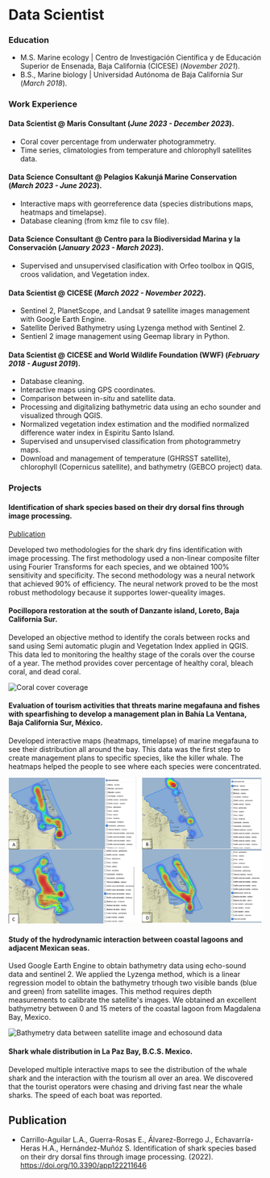 # Data Scientist

### Education
- M.S. Marine ecology | Centro de Investigación Científica y de Educación Superior de Ensenada, Baja California (CICESE) (_November 2021_).
- B.S., Marine biology | Universidad Autónoma de Baja California Sur (_March 2018_).

### Work Experience
#### Data Scientist @ Maris Consultant (_June 2023 - December 2023_).
- Coral cover percentage from underwater photogrammetry.
- Time series, climatologies from temperature and chlorophyll satellites data.

#### Data Science Consultant @ Pelagios Kakunjá Marine Conservation (_March 2023 - June 2023_).
- Interactive maps with georreference data (species distributions maps, heatmaps and timelapse).
- Database cleaning (from kmz file to csv file).

#### Data Science Consultant @ Centro para la Biodiversidad Marina y la Conservación (_January 2023 - March 2023_).
- Supervised and unsupervised clasification with Orfeo toolbox in QGIS, croos validation, and Vegetation index.

#### Data Scientist @ CICESE (_March 2022 - November 2022_).
- Sentinel 2, PlanetScope, and Landsat 9 satellite images management with Google Earth Engine.
- Satellite Derived Bathymetry using Lyzenga method with Sentinel 2.
- Sentienl 2 image management using Geemap library in Python.

#### Data Scientist @ CICESE and World Wildlife Foundation (WWF) (_February 2018 - August 2019_).
- Database cleaning.
- Interactive maps using GPS coordinates.
- Comparison between in-_situ_ and satellite data.
- Processing and digitalizing bathymetric data using an echo sounder and visualized through QGIS.
- Normalized vegetation index estimation and the modified normalized difference water index in Espiritu Santo Island.
- Supervised and unsupervised classification from photogrammetry maps.
- Download and management of temperature (GHRSST satellite), chlorophyll (Copernicus satellite), and bathymetry (GEBCO project) data.

  
### Projects

#### Identification of shark species based on their dry dorsal fins through image processing.
[Publication](https://www.mdpi.com/2076-3417/12/22/11646)

Developed two methodologies for the shark dry fins identification with image processing. The first methodology used a non-linear composite filter using Fourier Transforms for each species, and we obtained 100% sensitivity and specificity. The second methodology was a neural network that achieved 90% of efficiency. The neural network proved to be the most robust methodology because it supportes lower-queality images.

#### Pocillopora restoration at the south of Danzante island, Loreto, Baja California Sur.
Developed an objective method to identify the corals between rocks and sand using Semi automatic plugin and Vegetation Index applied in QGIS. This data led to monitoring the healthy stage of the corals over the course of a year. The method provides cover percentage of healthy coral, bleach coral, and dead coral. 

![Coral cover coverage](https://github.com/Alfredokairos/portfolio/blob/main/imagenes/mapa_clasificaci%C3%B3n.png)

#### Evaluation of tourism activities that threats marine megafauna and fishes with spearfishing to develop a management plan in Bahía La Ventana, Baja California Sur, México.
Developed interactive maps (heatmaps, timelapse) of marine megafauna to see their distribution all around the bay. This data was the first step to create management plans to specific species, like the killer whale. The heatmaps helped the people to see where each species were concentrated.

![marine megafauna heatmap](https://github.com/Alfredokairos/portfolio/blob/main/imagenes/mapa_calor.png)

#### Study of the hydrodynamic interaction between coastal lagoons and adjacent Mexican seas.
Used Google Earth Engine to obtain bathymetry data using echo-sound data and sentinel 2. We applied the Lyzenga method, which is a linear regression model to obtain the bathymetry trhough two visible bands (blue and green) from satellite images. This method requires depth measurements to calibrate the satellite's images. We obtained an excellent bathymetry between 0 and 15 meters of the coastal lagoon from Magdalena Bay, Mexico.

![Bathymetry data between satellite image and echosound data](https://github.com/Alfredokairos/portfolio/blob/main/imagenes/Comparaci%C3%B3n%20entre%202015_2022.png)

#### Shark whale distribution in La Paz Bay, B.C.S. Mexico.
Developed multiple interactive maps to see the distribution of the whale shark and the interaction with the tourism all over an area. We discovered that the tourist operators were chasing and driving fast near the whale sharks. The speed of each boat was reported.


## Publication
- Carrillo-Aguilar L.A., Guerra-Rosas E., Álvarez-Borrego J., Echavarría-Heras H.A., Hernández-Muñóz S. Identification of shark species based on their dry dorsal fins through image processing. (2022). https://doi.org/10.3390/app122211646 

